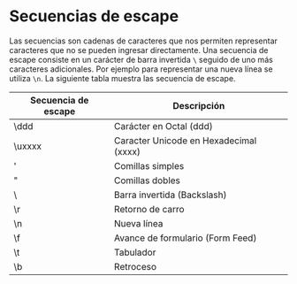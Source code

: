 # Secuencias de escape

Las secuencias son cadenas de caracteres que nos permiten representar caracteres que no se pueden ingresar directamente. Una secuencia de escape consiste en un carácter de barra invertida `\` seguido de uno más caracteres adicionales. Por ejemplo para representar una nueva línea se utiliza `\n`. La siguiente tabla muestra las secuencia de escape.


 | Secuencia de escape | Descripción |
 | ------ | ------ | 
 | \ddd | Carácter en Octal (ddd) | 
 | \uxxxx | Caracter Unicode en Hexadecimal (xxxx) |
 | \' | Comillas simples | 
 | \" | Comillas dobles |
 | \\ | Barra invertida (Backslash) | 
 | \r | Retorno de carro | 
 | \n | Nueva línea |
 | \f | Avance de formulario (Form Feed) | 
 | \t | Tabulador | 
 | \b | Retroceso |
